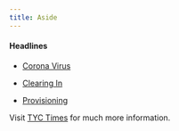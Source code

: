 ```yaml
---
title: Aside
---
```


#### Headlines

- [Corona Virus](/times/2020-07-12-corona-virus/)

- [Clearing In](/times/clearing-in/)

- [Provisioning](/times/provisioning/)

Visit [TYC Times](/times/) for much more information.